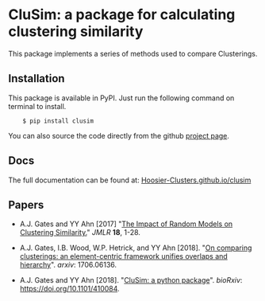 # CluSim: a package for calculating clustering similarity

This package implements a series of methods used to compare Clusterings.

Installation
------------

This package is available in PyPI. Just run the following command on terminal to install.

```
    $ pip install clusim
```

You can also source the code directly from the github [project page](https://github.com/Hoosier-Clusters/clusim).

Docs
----

The full documentation can be found at: [Hoosier-Clusters.github.io/clusim](https://Hoosier-Clusters.github.io/clusim)

Papers
------

- A.J. Gates and YY Ahn [2017] "[The Impact of Random Models on Clustering Similarity.](http://jmlr.org/papers/volume18/17-039/17-039.pdf)" *JMLR* **18**, 1-28.

- A.J. Gates, I.B. Wood, W.P. Hetrick, and YY Ahn [2018]. "[On comparing clusterings: an element-centric framework unifies overlaps and hierarchy](https://arxiv.org/abs/1706.06136)". *arxiv*: 1706.06136.

- A.J. Gates and YY Ahn [2018]. "[CluSim: a python package](https://www.biorxiv.org/content/10.1101/410084v1)". *bioRxiv*: https://doi.org/10.1101/410084.


